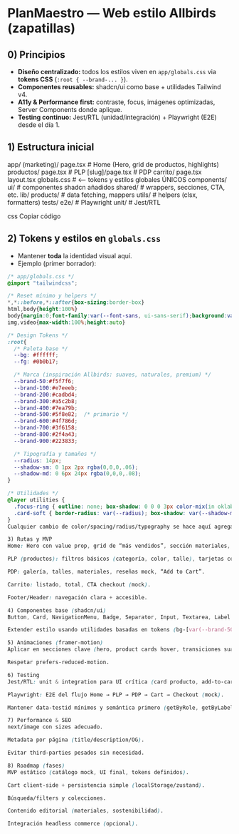 # PlanMaestro — Web estilo Allbirds (zapatillas)

## 0) Principios

- **Diseño centralizado:** todos los estilos viven en `app/globals.css` via **tokens CSS** (`:root { --brand-... }`).
- **Componentes reusables:** shadcn/ui como base + utilidades Tailwind v4.
- **A11y & Performance first:** contraste, focus, imágenes optimizadas, Server Components donde aplique.
- **Testing continuo:** Jest/RTL (unidad/integración) + Playwright (E2E) desde el día 1.

## 1) Estructura inicial

app/
(marketing)/
page.tsx # Home (Hero, grid de productos, highlights)
productos/
page.tsx # PLP
[slug]/page.tsx # PDP
carrito/
page.tsx
layout.tsx
globals.css # <-- tokens y estilos globales ÚNICOS
components/
ui/ # componentes shadcn añadidos
shared/ # wrappers, secciones, CTA, etc.
lib/
products/ # data fetching, mappers
utils/ # helpers (clsx, formatters)
tests/
e2e/ # Playwright
unit/ # Jest/RTL

css
Copiar código

## 2) Tokens y estilos en `globals.css`

- Mantener **toda** la identidad visual aquí.
- Ejemplo (primer borrador):

```css
/* app/globals.css */
@import "tailwindcss";

/* Reset mínimo y helpers */
*,*::before,*::after{box-sizing:border-box}
html,body{height:100%}
body{margin:0;font-family:var(--font-sans, ui-sans-serif);background:var(--bg);color:var(--fg)}
img,video{max-width:100%;height:auto}

/* Design Tokens */
:root{
  /* Paleta base */
  --bg: #ffffff;
  --fg: #0b0b17;

  /* Marca (inspiración Allbirds: suaves, naturales, premium) */
  --brand-50:#f5f7f6;
  --brand-100:#e7eeeb;
  --brand-200:#cadbd4;
  --brand-300:#a5c2b8;
  --brand-400:#7ea79b;
  --brand-500:#5f8e82;  /* primario */
  --brand-600:#4f786d;
  --brand-700:#3f6158;
  --brand-800:#2f4a43;
  --brand-900:#223833;

  /* Tipografía y tamaños */
  --radius: 14px;
  --shadow-sm: 0 1px 2px rgba(0,0,0,.06);
  --shadow-md: 0 6px 24px rgba(0,0,0,.08);
}

/* Utilidades */
@layer utilities {
  .focus-ring { outline: none; box-shadow: 0 0 0 3px color-mix(in oklab, var(--brand-500) 40%, white 60%); border-radius: var(--radius); }
  .card-soft { border-radius: var(--radius); box-shadow: var(--shadow-md); background: white; }
}
Cualquier cambio de color/spacing/radius/typography se hace aquí agregando/modificando tokens.

3) Rutas y MVP
Home: Hero con value prop, grid de “más vendidos”, sección materiales, CTA.

PLP (productos): filtros básicos (categoría, color, talle), tarjetas con imagen + precio.

PDP: galería, talles, materiales, reseñas mock, “Add to Cart”.

Carrito: listado, total, CTA checkout (mock).

Footer/Header: navegación clara + accesible.

4) Componentes base (shadcn/ui)
Button, Card, NavigationMenu, Badge, Separator, Input, Textarea, Label.

Extender estilo usando utilidades basadas en tokens (bg-[var(--brand-500)], rounded-[var(--radius)], etc.).

5) Animaciones (framer-motion)
Aplicar en secciones clave (hero, product cards hover, transiciones suaves).

Respetar prefers-reduced-motion.

6) Testing
Jest/RTL: unit & integration para UI crítica (card producto, add-to-cart, filtros).

Playwright: E2E del flujo Home → PLP → PDP → Cart → Checkout (mock).

Mantener data-testid mínimos y semántica primero (getByRole, getByLabelText).

7) Performance & SEO
next/image con sizes adecuado.

Metadata por página (title/description/OG).

Evitar third-parties pesados sin necesidad.

8) Roadmap (fases)
MVP estático (catálogo mock, UI final, tokens definidos).

Cart client-side + persistencia simple (localStorage/zustand).

Búsqueda/filters y colecciones.

Contenido editorial (materiales, sostenibilidad).

Integración headless commerce (opcional).
```
